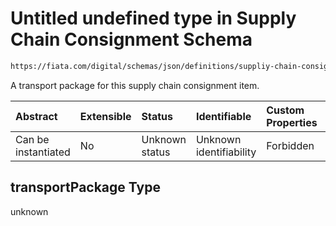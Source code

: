 # Untitled undefined type in Supply Chain Consignment Schema

```txt
https://fiata.com/digital/schemas/json/definitions/suppliy-chain-consignment.schema.json#/$defs/consignmentItem/properties/transportPackage
```

A transport package for this supply chain consignment item.

| Abstract            | Extensible | Status         | Identifiable            | Custom Properties | Additional Properties | Access Restrictions | Defined In                                                                                                                      |
| :------------------ | :--------- | :------------- | :---------------------- | :---------------- | :-------------------- | :------------------ | :------------------------------------------------------------------------------------------------------------------------------ |
| Can be instantiated | No         | Unknown status | Unknown identifiability | Forbidden         | Allowed               | none                | [supply-chain-consignment.schema.json*](../tooling/out/definitions/supply-chain-consignment.schema.json "open original schema") |

## transportPackage Type

unknown
